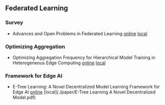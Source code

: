 ## Federated Learning



### Survey

- Advances and Open Problems in Federated Learning [online](https://arxiv.org/pdf/1912.04977.pdf) [local](./paper/1912.04977v3.pdf)





### Optimizing Aggregation

- Optimizing Aggregation Frequency for Hierarchical Model Training in Heterogeneous Edge Computing [online](https://ieeexplore.ieee.org/stamp/stamp.jsp?tp=&arnumber=9707639)  [local](./paper/Optimizing_Aggregation_Frequency_for_Hierarchical_Model_Training_in_Heterogeneous_Edge_Computing.pdf)



### Framework for Edge AI

- E-Tree Learning: A Novel Decentralized Model Learning Framework for Edge AI  [online](https://arxiv.org/pdf/2008.01553.pdf) [local](./paper/E-Tree Learning A Novel Decentralized Model.pdf)



















